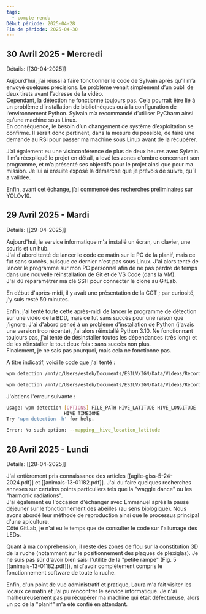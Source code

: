 ```yaml
---
tags:
  - compte-rendu
Début période: 2025-04-28
Fin de période: 2025-04-30
---
```

## 30 Avril 2025 - Mercredi
Détails: [[30-04-2025]]

Aujourd’hui, j’ai réussi à faire fonctionner le code de Sylvain après qu’il m’a envoyé quelques précisions. Le problème venait simplement d’un oubli de deux tirets avant l’adresse de la vidéo.  
Cependant, la détection ne fonctionne toujours pas. Cela pourrait être lié à un problème d’installation de bibliothèques ou à la configuration de l’environnement Python. Sylvain m’a recommandé d’utiliser PyCharm ainsi qu’une machine sous Linux.  
En conséquence, le besoin d’un changement de système d’exploitation se confirme. Il serait donc pertinent, dans la mesure du possible, de faire une demande au RSI pour passer ma machine sous Linux avant de la récupérer.

J’ai également eu une visioconférence de plus de deux heures avec Sylvain. Il m’a réexpliqué le projet en détail, a levé les zones d’ombre concernant son programme, et m’a présenté ses objectifs pour le projet ainsi que pour ma mission. Je lui ai ensuite exposé la démarche que je prévois de suivre, qu’il a validée.

Enfin, avant cet échange, j’ai commencé des recherches préliminaires sur YOLOv10.
## 29 Avril 2025 - Mardi
Détails: [[29-04-2025]]

Aujourd'hui, le service informatique m'a installé un écran, un clavier, une souris et un hub.  
J'ai d'abord tenté de lancer le code ce matin sur le PC de la planif, mais ce fut sans succès, puisque ce dernier n'est pas sous Linux. J'ai alors tenté de lancer le programme sur mon PC personnel afin de ne pas perdre de temps dans une nouvelle réinstallation de Git et de VS Code (dans la VM).  
J'ai dû reparamétrer ma clé SSH pour connecter le clone au GitLab.  

En début d'après-midi, il y avait une présentation de la CGT ; par curiosité, j'y suis resté 50 minutes.

Enfin, j'ai tenté toute cette après-midi de lancer le programme de détection sur une vidéo de la BDD, mais ce fut sans succès pour une raison que j'ignore. J'ai d'abord pensé à un problème d'installation de Python (j'avais une version trop récente), j'ai alors réinstallé Python 3.10. Ne fonctionnant toujours pas, j'ai tenté de désinstaller toutes les dépendances (très long) et de les réinstaller le tout deux fois : sans succès non plus.  
Finalement, je ne sais pas pourquoi, mais cela ne fonctionne pas.

A titre indicatif, voici le code que j'ai tenté : 
```bash
wpm detection /mnt/c/Users/esteb/Documents/ESILV/IGN/Data/Videos/Record_2022-6-28_13-9-17_csi0.mp4 --mapping__hive_location_latitude 46.15390619890339 --mapping__hive_location_longitude -0.6890196830553591 --mapping__hive_location_timezone Europe/Paris

wpm detection /mnt/c/Users/esteb/Documents/ESILV/IGN/Data/Videos/Record_2022-6-28_13-9-17_csi0.mp4 46.15390619890339 -0.6890196830553591 Europe/Paris
```
J'obtiens l'erreur suivante : 
```bash
Usage: wpm detection [OPTIONS] FILE_PATH HIVE_LATITUDE HIVE_LONGITUDE
                     HIVE_TIMEZONE
Try 'wpm detection -h' for help.

Error: No such option: --mapping__hive_location_latitude
```


## 28 Avril 2025 - Lundi
Détails: [[28-04-2025]]

J'ai entièrement pris connaissance des articles [[agile-giss-5-24-2024.pdf]] et [[animals-13-01182.pdf]]. J'ai du faire quelques recherches annexes sur certains points particuliers tels que la "waggle dance" ou les "harmonic radiations".  
J'ai également eu l'occasion d'échanger avec Emmanuel après la pause déjeuner sur le fonctionnement des abeilles (au sens biologique). Nous avons abordé leur méthode de reproduction ainsi que le processus principal d'une apiculture.  
Côté GitLab, je n'ai eu le temps que de consulter le code sur l'allumage des LEDs.

Quant à ma compréhension, il reste des zones de flou sur la constitution 3D de la ruche (notamment sur le positionnement des plaques de plexiglas). Je ne suis pas sûr d'avoir bien saisi l'utilité de la "petite rampe" (Fig. 5 [[animals-13-01182.pdf]]), ni d'avoir complètement compris le fonctionnement software de toute la ruche.

Enfin, d'un point de vue administratif et pratique, Laura m'a fait visiter les locaux ce matin et j'ai pu rencontrer le service informatique. Je n'ai malheureusement pas pu récupérer ma machine qui était défectueuse, alors un pc de la "planif" m'a été confié en attendant. 
